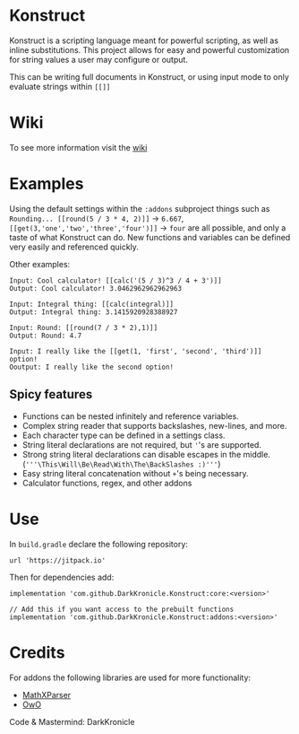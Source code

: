 # Konstruct

Konstruct is a scripting language meant for powerful scripting, as well as inline substitutions. This project allows for easy and powerful customization for string values a user may configure or output.

This can be writing full documents in Konstruct, or using input mode to only evaluate strings within `[[]]`

# Wiki

To see more information visit the [wiki](https://darkkronicle.github.io/Konstruct)

# Examples

Using the default settings within the `:addons` subproject things such as `Rounding... [[round(5 / 3 * 4, 2)]]` -> `6.667`, `[[get(3,'one','two','three','four')]]` -> `four` are all possible, and only a taste of what Konstruct can do. New functions and variables can be defined very easily and referenced quickly. 

Other examples:

```
Input: Cool calculator! [[calc('(5 / 3)^3 / 4 + 3')]]
Output: Cool calculator! 3.0462962962962963

Input: Integral thing: [[calc(integral)]]
Output: Integral thing: 3.1415920928388927

Input: Round: [[round(7 / 3 * 2),1)]]
Output: Round: 4.7

Input: I really like the [[get(1, 'first', 'second', 'third')]] option!
Ooutput: I really like the second option!
```

## Spicy features

- Functions can be nested infinitely and reference variables.
- Complex string reader that supports backslashes, new-lines, and more.
- Each character type can be defined in a settings class.
- String literal declarations are not required, but `'`'s are supported.
- Strong string literal declarations can disable escapes in the middle. (`'''\This\Will\Be\Read\With\The\BackSlashes :)'''`)
- Easy string literal concatenation without `+`'s being necessary.
- Calculator functions, regex, and other addons

# Use

In `build.gradle` declare the following repository:

```
url 'https://jitpack.io'
```

Then for dependencies add:

```
implementation 'com.github.DarkKronicle.Konstruct:core:<version>'

// Add this if you want access to the prebuilt functions
implementation 'com.github.DarkKronicle.Konstruct:addons:<version>'
```

# Credits

For addons the following libraries are used for more functionality:

- [MathXParser](http://mathparser.org)
- [OwO](https://github.com/MaowImpl/owo)

Code & Mastermind: DarkKronicle